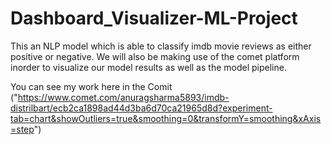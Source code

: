 # Dashboard_Visualizer-ML-Project
This an NLP model which is able to classify imdb movie reviews as either positive or negative. We will also be making use of the comet platform inorder to visualize our model results as well as the model pipeline.
 
   You can see my work here in the Comit ("https://www.comet.com/anuragsharma5893/imdb-distrilbart/ecb2ca1898ad44d3ba6d70ca21965d8d?experiment-tab=chart&showOutliers=true&smoothing=0&transformY=smoothing&xAxis=step")
 

